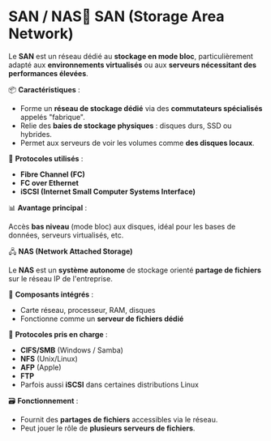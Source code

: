 # SAN / NAS🔌 **SAN (Storage Area Network)**

Le **SAN** est un réseau dédié au **stockage en mode bloc**, particulièrement adapté aux **environnements virtualisés** ou aux **serveurs nécessitant des performances élevées**.



📦 **Caractéristiques** :

- Forme un **réseau de stockage dédié** via des **commutateurs spécialisés** appelés "fabrique".
- Relie des **baies de stockage physiques** : disques durs, SSD ou hybrides.
- Permet aux serveurs de voir les volumes comme **des disques locaux**.



🔗 **Protocoles utilisés** :

- **Fibre Channel (FC)**
- **FC over Ethernet**
- **iSCSI (Internet Small Computer Systems Interface)**



📊 **Avantage principal** :

Accès **bas niveau** (mode bloc) aux disques, idéal pour les bases de données, serveurs virtualisés, etc.



🖧 **NAS (Network Attached Storage)**

Le **NAS** est un **système autonome** de stockage orienté **partage de fichiers** sur le réseau IP de l'entreprise.



🧰 **Composants intégrés** :

- Carte réseau, processeur, RAM, disques
- Fonctionne comme un **serveur de fichiers dédié**



📡 **Protocoles pris en charge** :

- **CIFS/SMB** (Windows / Samba)
- **NFS** (Unix/Linux)
- **AFP** (Apple)
- **FTP**
- Parfois aussi **iSCSI** dans certaines distributions Linux



🗃️ **Fonctionnement** :

- Fournit des **partages de fichiers** accessibles via le réseau.
- Peut jouer le rôle de **plusieurs serveurs de fichiers**.
